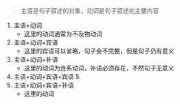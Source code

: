 >主语是句子叙述的对象，动词是句子叙述的主要内容

1. 主语+动词
	- 这里的动词通常为不及物动词
2. 主语+动词+宾语
	- 这里的宾语可以省略，句子会不完整，但是句子仍有意义
3. 主语+动词+补语
	- 这里的动词为连系动词，补语必须存在，不然句子无意义
4. 主语+动词+宾语+宾语
	5. 
5. 主语+动词+宾语+补语
	- 这里的动词
